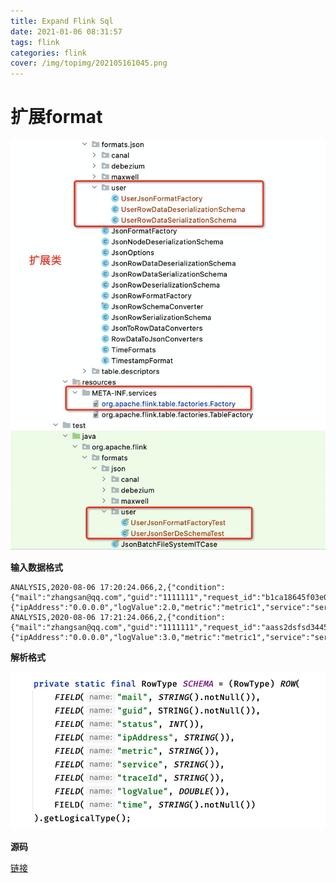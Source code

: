 ```yaml
---
title: Expand Flink Sql
date: 2021-01-06 08:31:57
tags: flink
categories: flink
cover: /img/topimg/202105161045.png
---
```


# 扩展format
![expand_flink_sql_format_2.png](/img/blog/expand_flink_sql_format_2.png)

**输入数据格式**

```text
ANALYSIS,2020-08-06 17:20:24.066,2,{"condition":{"mail":"zhangsan@qq.com","guid":"1111111","request_id":"b1ca18645f03e01abfd9bcfe5b2e0f3a","status":"200"},"entityMata":{"ipAddress":"0.0.0.0","logValue":2.0,"metric":"metric1","service":"service1"},"traceId":"385307967614d7c1"}
ANALYSIS,2020-08-06 17:21:24.066,2,{"condition":{"mail":"zhangsan@qq.com","guid":"1111111","request_id":"aass2dsfsd3445gdfgd9bcfe5b2e0f3a","status":"200"},"entityMata":{"ipAddress":"0.0.0.0","logValue":3.0,"metric":"metric1","service":"service1"},"traceId":"3asd7967614d7c12"}
```

**解析格式**

![expand_flink_sql_format_3.png](/img/blog/expand_flink_sql_format_3.png)

**源码**

[链接](https://github.com/Asura7969/asuraflink/blob/main/asuraflink-common/src/test/java/org/apache/flink/formats/json/user/UserJsonSerDeSchemaTest.java)